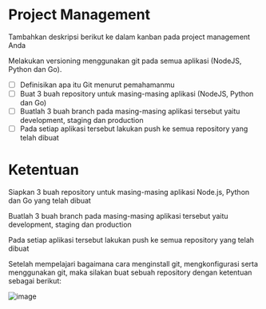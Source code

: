 # Project Management​
Tambahkan deskripsi berikut ke dalam kanban pada project management Anda

Melakukan versioning menggunakan git pada semua aplikasi (NodeJS, Python dan Go).

- [ ] Definisikan apa itu Git menurut pemahamanmu
- [ ] Buat 3 buah repository untuk masing-masing aplikasi (NodeJS, Python dan Go)
- [ ] Buatlah 3 buah branch pada masing-masing aplikasi tersebut yaitu development, staging dan production
- [ ] Pada setiap aplikasi tersebut lakukan push ke semua repository yang telah dibuat

# Ketentuan​

Siapkan 3 buah repository untuk masing-masing aplikasi Node.js, Python dan Go yang telah dibuat

Buatlah 3 buah branch pada masing-masing aplikasi tersebut yaitu development, staging dan production

Pada setiap aplikasi tersebut lakukan push ke semua repository yang telah dibuat


Setelah mempelajari bagaimana cara menginstall git, mengkonfigurasi serta menggunakan git, maka silakan buat sebuah repository dengan ketentuan sebagai berikut:

![image](https://user-images.githubusercontent.com/106061407/170828985-b12d71d4-3e2e-41d8-ab0a-b2f528c1f9ff.png)
